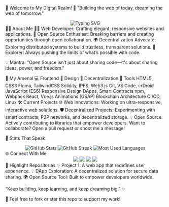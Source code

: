🌌 Welcome to My Digital Realm! 🌌
"Building the web of today, dreaming the web of tomorrow."

<div align="center"> <img src="https://readme-typing-svg.demolab.com?font=Fira+Code&weight=500&size=24&pause=1000&color=F75990&width=435&lines=Hey%2C+I'm+a+Web+Developer!;Open+Source+Advocate+%F0%9F%8E%89;Decentralization+Explorer+%F0%9F%94%8E;Innovating+for+the+Future+%F0%9F%92%AF" alt="Typing SVG" /> </div>
🧑‍💻 About Me
👨‍💻 Web Developer: Crafting elegant, responsive websites and applications.
🔗 Open Source Enthusiast: Breaking barriers and creating opportunities through open collaboration.
🌍 Decentralization Advocate: Exploring distributed systems to build trustless, transparent solutions.
🚀 Explorer: Always pushing the limits of what’s possible with code.

💡 Mantra: "Open Source isn’t just about sharing code—it's about sharing ideas, power, and freedom."

🚀 My Arsenal
💻 Frontend	🎨 Design	🔗 Decentralization	🔧 Tools
HTML5, CSS3	Figma, TailwindCSS	Solidity, IPFS, Web3.js	Git, VS Code, crDroid
JavaScript (ES6)	Responsive Design	DApps, Smart Contracts	npm, Webpack
React, Vue.js	Animations (GSAP)	Blockchain Architecture	CI/CD, Linux
🛠️ Current Projects
🌐 Web Innovations: Working on ultra-responsive, interactive web solutions.
🛡️ Decentralized Projects: Experimenting with smart contracts, P2P networks, and decentralized storage.
💡 Open Source: Actively contributing to libraries that empower developers.
Want to collaborate? Open a pull request or shoot me a message!

🌌 Stats That Speak
<div align="center"> <img src="https://github-readme-stats.vercel.app/api?username=YourUsername&show_icons=true&theme=tokyonight&hide_title=true" alt="GitHub Stats" /> <img src="https://github-readme-streak-stats.herokuapp.com/?user=YourUsername&theme=tokyonight" alt="GitHub Streak" /> <img src="https://github-readme-stats.vercel.app/api/top-langs/?username=YourUsername&layout=compact&theme=tokyonight" alt="Most Used Languages" /> </div>
🌐 Connect With Me
<div align="center"> <a href="https://your-portfolio-link.com"><img src="https://img.shields.io/badge/-Portfolio-12100E?style=for-the-badge&logo=vercel&logoColor=white" /></a> <a href="https://twitter.com/yourhandle"><img src="https://img.shields.io/badge/-Twitter-1DA1F2?style=for-the-badge&logo=twitter&logoColor=white" /></a> <a href="https://linkedin.com/in/yourname"><img src="https://img.shields.io/badge/-LinkedIn-0077B5?style=for-the-badge&logo=linkedin&logoColor=white" /></a> <a href="mailto:yourname@example.com"><img src="https://img.shields.io/badge/-Email-EA4335?style=for-the-badge&logo=gmail&logoColor=white" /></a> </div>
🌟 Highlight Repositories
✨ Project 1: A web app that redefines user experience.
💡 DApp Exploration: A decentralized solution for secure data sharing.
🌍 Open Source Tool: Built to empower developers worldwide.

“Keep building, keep learning, and keep dreaming big.” ✨

🚀 Feel free to fork or star this repo to support my work!

